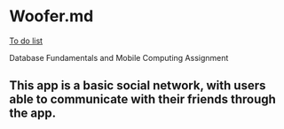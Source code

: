 # Woofer.md

[To do list](https://docs.google.com/document/d/1Bpkm-OXEHff5EeKDriwvUftqbkdp5U9_B2knuPlcx7U/edit?usp=sharing)

Database Fundamentals and Mobile Computing Assignment
## This app is a basic social network, with users able to communicate with their friends through the app.
